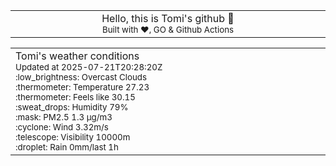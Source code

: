 
<div align="center">
<table>
<tbody>
<td align="center">
<img width="2000" height="0"><br>
Hello, this is Tomi's github 👋<br>
<sup>Built with ❤️, GO & Github Actions</sup><br>
<img width="2000" height="0">
</td>
</tbody>
</table>
</div>
<table>
<tbody>
<td align="left">
<img width="2000" height="0"><br>
Tomi's weather conditions<br>
<sup>Updated at 2025-07-21T20:28:20Z</sup><br>
<sup>:low_brightness: Overcast Clouds</sup><br>
<sup>:thermometer: Temperature 27.23 </sup><br>
<sup>:thermometer: Feels like 30.15</sup><br>
<sup>:sweat_drops: Humidity 79%</sup><br>
<sup>:mask: PM2.5 1.3 μg/m3</sup><br>
<sup>:cyclone: Wind 3.32m/s </sup><br>
<sup>:telescope: Visibility 10000m </sup><br>
<sup>:droplet: Rain 0mm/last 1h </sup><br>
<img width="2000" height="0">
</td>
<td align="left">
<img width="2000" height="0"><br>
<br>
<img width="2000" height="0">
</td>
</tbody>
</table>
</div>
    